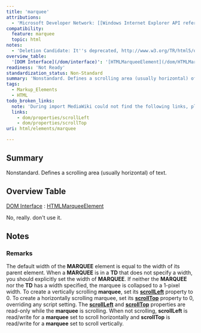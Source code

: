 ```yaml
---
title: 'marquee'
attributions:
  - 'Microsoft Developer Network: [[Windows Internet Explorer API reference](http://msdn.microsoft.com/en-us/library/ie/hh828809%28v=vs.85%29.aspx) Article]'
compatibility:
  feature: marquee
  topic: html
notes:
  - 'Deletion Candidate: It''s deprecated, http://www.w3.org/TR/html5/obsolete.html#non-conforming-features'
overview_table:
  '[DOM Interface](/dom/interface)': '[HTMLMarqueeElement](/dom/HTMLMarqueeElement)'
readiness: 'Not Ready'
standardization_status: Non-Standard
summary: 'Nonstandard. Defines a scrolling area (usually horizontal) of text.'
tags:
  - Markup_Elements
  - HTML
todo_broken_links:
  note: 'During import MediaWiki could not find the following links, please fix and adjust this list.'
  links:
    - dom/properties/scrollLeft
    - dom/properties/scrollTop
uri: html/elements/marquee

---
```

## Summary

Nonstandard. Defines a scrolling area (usually horizontal) of text.

## Overview Table

[DOM Interface](/dom/interface)
:   [HTMLMarqueeElement](/dom/HTMLMarqueeElement)

No, really. don't use it.

## Notes

### Remarks

The default width of the **MARQUEE** element is equal to the width of its parent element. When a **MARQUEE** is in a **TD** that does not specify a width, you should explicitly set the width of **MARQUEE**. If neither the **MARQUEE** nor the **TD** has a width specified, the marquee is collapsed to a 1-pixel width. To create a vertically scrolling **marquee**, set its [**scrollLeft**](/w/index.php?title=dom/properties/scrollLeft&action=edit&redlink=1) property to 0. To create a horizontally scrolling marquee, set its [**scrollTop**](/w/index.php?title=dom/properties/scrollTop&action=edit&redlink=1) property to 0, overriding any script setting. The [**scrollLeft**](/w/index.php?title=dom/properties/scrollLeft&action=edit&redlink=1) and [**scrollTop**](/w/index.php?title=dom/properties/scrollTop&action=edit&redlink=1) properties are read-only while the **marquee** is scrolling. When not scrolling, **scrollLeft** is read/write for a **marquee** set to scroll horizontally and **scrollTop** is read/write for a **marquee** set to scroll vertically.
